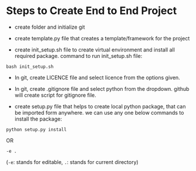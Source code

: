 # Steps to Create End to End Project

* create folder and initialize git

* create template.py file that creates a template/framework for the project

* create init_setup.sh file to create virtual environment and install all required package. command to run init_setup.sh file: 
```
bash init_setup.sh
```

* In git, create LICENCE file and select licence from the options given.

* In git, create .gitignore file and select python from the dropdown. github will create script for gitignore file.

* create setup.py file that helps to create local python package, that can be imported form anywhere. we can use any one below commands to install the package:
```
python setup.py install
```
OR
```
-e .
``` 
(`-e`: stands for editable, `.`: stands for current directory)




